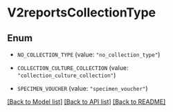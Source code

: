 # V2reportsCollectionType

## Enum


* `NO_COLLECTION_TYPE` (value: `"no_collection_type"`)

* `COLLECTION_CULTURE_COLLECTION` (value: `"collection_culture_collection"`)

* `SPECIMEN_VOUCHER` (value: `"specimen_voucher"`)


[[Back to Model list]](../README.md#documentation-for-models) [[Back to API list]](../README.md#documentation-for-api-endpoints) [[Back to README]](../README.md)


